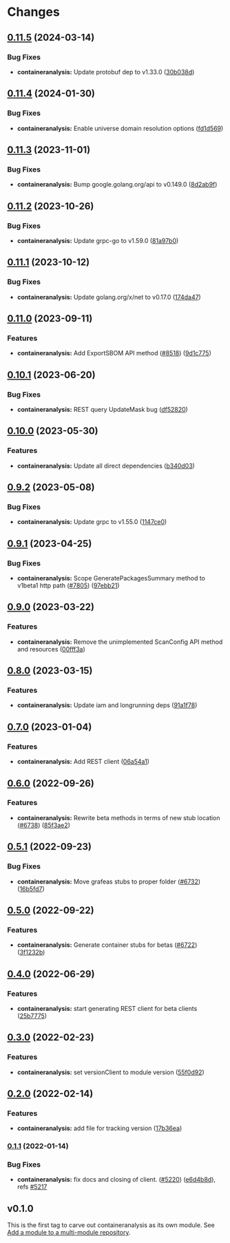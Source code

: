# Changes

## [0.11.5](https://github.com/googleapis/google-cloud-go/compare/containeranalysis/v0.11.4...containeranalysis/v0.11.5) (2024-03-14)


### Bug Fixes

* **containeranalysis:** Update protobuf dep to v1.33.0 ([30b038d](https://github.com/googleapis/google-cloud-go/commit/30b038d8cac0b8cd5dd4761c87f3f298760dd33a))

## [0.11.4](https://github.com/googleapis/google-cloud-go/compare/containeranalysis/v0.11.3...containeranalysis/v0.11.4) (2024-01-30)


### Bug Fixes

* **containeranalysis:** Enable universe domain resolution options ([fd1d569](https://github.com/googleapis/google-cloud-go/commit/fd1d56930fa8a747be35a224611f4797b8aeb698))

## [0.11.3](https://github.com/googleapis/google-cloud-go/compare/containeranalysis/v0.11.2...containeranalysis/v0.11.3) (2023-11-01)


### Bug Fixes

* **containeranalysis:** Bump google.golang.org/api to v0.149.0 ([8d2ab9f](https://github.com/googleapis/google-cloud-go/commit/8d2ab9f320a86c1c0fab90513fc05861561d0880))

## [0.11.2](https://github.com/googleapis/google-cloud-go/compare/containeranalysis/v0.11.1...containeranalysis/v0.11.2) (2023-10-26)


### Bug Fixes

* **containeranalysis:** Update grpc-go to v1.59.0 ([81a97b0](https://github.com/googleapis/google-cloud-go/commit/81a97b06cb28b25432e4ece595c55a9857e960b7))

## [0.11.1](https://github.com/googleapis/google-cloud-go/compare/containeranalysis/v0.11.0...containeranalysis/v0.11.1) (2023-10-12)


### Bug Fixes

* **containeranalysis:** Update golang.org/x/net to v0.17.0 ([174da47](https://github.com/googleapis/google-cloud-go/commit/174da47254fefb12921bbfc65b7829a453af6f5d))

## [0.11.0](https://github.com/googleapis/google-cloud-go/compare/containeranalysis/v0.10.1...containeranalysis/v0.11.0) (2023-09-11)


### Features

* **containeranalysis:** Add ExportSBOM API method ([#8518](https://github.com/googleapis/google-cloud-go/issues/8518)) ([9d1c775](https://github.com/googleapis/google-cloud-go/commit/9d1c7757ab28a4fe7dd58bffa3ccc651037b230b))

## [0.10.1](https://github.com/googleapis/google-cloud-go/compare/containeranalysis/v0.10.0...containeranalysis/v0.10.1) (2023-06-20)


### Bug Fixes

* **containeranalysis:** REST query UpdateMask bug ([df52820](https://github.com/googleapis/google-cloud-go/commit/df52820b0e7721954809a8aa8700b93c5662dc9b))

## [0.10.0](https://github.com/googleapis/google-cloud-go/compare/containeranalysis/v0.9.2...containeranalysis/v0.10.0) (2023-05-30)


### Features

* **containeranalysis:** Update all direct dependencies ([b340d03](https://github.com/googleapis/google-cloud-go/commit/b340d030f2b52a4ce48846ce63984b28583abde6))

## [0.9.2](https://github.com/googleapis/google-cloud-go/compare/containeranalysis/v0.9.1...containeranalysis/v0.9.2) (2023-05-08)


### Bug Fixes

* **containeranalysis:** Update grpc to v1.55.0 ([1147ce0](https://github.com/googleapis/google-cloud-go/commit/1147ce02a990276ca4f8ab7a1ab65c14da4450ef))

## [0.9.1](https://github.com/googleapis/google-cloud-go/compare/containeranalysis/v0.9.0...containeranalysis/v0.9.1) (2023-04-25)


### Bug Fixes

* **containeranalysis:** Scope GeneratePackagesSummary method to v1beta1 http path ([#7805](https://github.com/googleapis/google-cloud-go/issues/7805)) ([97ebb21](https://github.com/googleapis/google-cloud-go/commit/97ebb214c800a366c068dc7cab97d71e7150226d))

## [0.9.0](https://github.com/googleapis/google-cloud-go/compare/containeranalysis/v0.8.0...containeranalysis/v0.9.0) (2023-03-22)


### Features

* **containeranalysis:** Remove the unimplemented ScanConfig API method and resources ([00fff3a](https://github.com/googleapis/google-cloud-go/commit/00fff3a58bed31274ab39af575876dab91d708c9))

## [0.8.0](https://github.com/googleapis/google-cloud-go/compare/containeranalysis/v0.7.0...containeranalysis/v0.8.0) (2023-03-15)


### Features

* **containeranalysis:** Update iam and longrunning deps ([91a1f78](https://github.com/googleapis/google-cloud-go/commit/91a1f784a109da70f63b96414bba8a9b4254cddd))

## [0.7.0](https://github.com/googleapis/google-cloud-go/compare/containeranalysis/v0.6.0...containeranalysis/v0.7.0) (2023-01-04)


### Features

* **containeranalysis:** Add REST client ([06a54a1](https://github.com/googleapis/google-cloud-go/commit/06a54a16a5866cce966547c51e203b9e09a25bc0))

## [0.6.0](https://github.com/googleapis/google-cloud-go/compare/containeranalysis/v0.5.1...containeranalysis/v0.6.0) (2022-09-26)


### Features

* **containeranalysis:** Rewrite beta methods in terms of new stub location ([#6738](https://github.com/googleapis/google-cloud-go/issues/6738)) ([85f3ae2](https://github.com/googleapis/google-cloud-go/commit/85f3ae20a18b0a85157d5aedd1ffc5cf2c5714ce))

## [0.5.1](https://github.com/googleapis/google-cloud-go/compare/containeranalysis/v0.5.0...containeranalysis/v0.5.1) (2022-09-23)


### Bug Fixes

* **containeranalysis:** Move grafeas stubs to proper folder ([#6732](https://github.com/googleapis/google-cloud-go/issues/6732)) ([16b5fd7](https://github.com/googleapis/google-cloud-go/commit/16b5fd7c5e4ddd8028feca60c5780ca1d1af8532))

## [0.5.0](https://github.com/googleapis/google-cloud-go/compare/containeranalysis/v0.4.0...containeranalysis/v0.5.0) (2022-09-22)


### Features

* **containeranalysis:** Generate container stubs for betas ([#6722](https://github.com/googleapis/google-cloud-go/issues/6722)) ([3f1232b](https://github.com/googleapis/google-cloud-go/commit/3f1232b2aeaedfecfec3df0fa85c2f70227af2b1))

## [0.4.0](https://github.com/googleapis/google-cloud-go/compare/containeranalysis/v0.3.0...containeranalysis/v0.4.0) (2022-06-29)


### Features

* **containeranalysis:** start generating REST client for beta clients ([25b7775](https://github.com/googleapis/google-cloud-go/commit/25b77757c1e6f372e03bf99ab7461264bba48d26))

## [0.3.0](https://github.com/googleapis/google-cloud-go/compare/containeranalysis/v0.2.0...containeranalysis/v0.3.0) (2022-02-23)


### Features

* **containeranalysis:** set versionClient to module version ([55f0d92](https://github.com/googleapis/google-cloud-go/commit/55f0d92bf112f14b024b4ab0076c9875a17423c9))

## [0.2.0](https://github.com/googleapis/google-cloud-go/compare/containeranalysis/v0.1.1...containeranalysis/v0.2.0) (2022-02-14)


### Features

* **containeranalysis:** add file for tracking version ([17b36ea](https://github.com/googleapis/google-cloud-go/commit/17b36ead42a96b1a01105122074e65164357519e))

### [0.1.1](https://www.github.com/googleapis/google-cloud-go/compare/containeranalysis/v0.1.0...containeranalysis/v0.1.1) (2022-01-14)


### Bug Fixes

* **containeranalysis:** fix docs and closing of client. ([#5220](https://www.github.com/googleapis/google-cloud-go/issues/5220)) ([e6d4b8d](https://www.github.com/googleapis/google-cloud-go/commit/e6d4b8dd29a514bae202c66abd77817db9eb52c8)), refs [#5217](https://www.github.com/googleapis/google-cloud-go/issues/5217)

## v0.1.0

This is the first tag to carve out containeranalysis as its own module. See
[Add a module to a multi-module repository](https://github.com/golang/go/wiki/Modules#is-it-possible-to-add-a-module-to-a-multi-module-repository).

